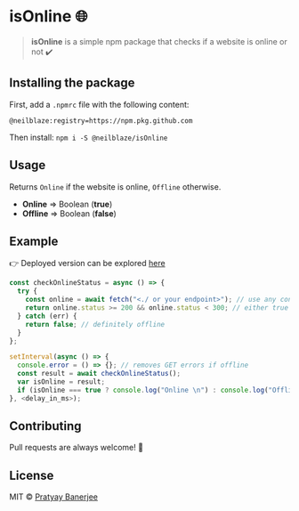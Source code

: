 # isOnline 🌐

> **isOnline** is a simple npm package that checks if a website is online or not ✔️

## Installing the package

First, add a `.npmrc` file with the following content:

```
@neilblaze:registry=https://npm.pkg.github.com
```

Then install:
`npm i -S @neilblaze/isOnline`

## Usage

Returns `Online` if the website is online, `Offline` otherwise.

- **Online** => Boolean (**true**)
- **Offline** => Boolean (**false**)

## Example

👉 Deployed version can be explored [here](https://isonline.netlify.app)

```js
const checkOnlineStatus = async () => {
  try {
    const online = await fetch("<./ or your endpoint>"); // use any content or live links
    return online.status >= 200 && online.status < 300; // either true or false
  } catch (err) {
    return false; // definitely offline
  }
};

setInterval(async () => {
  console.error = () => {}; // removes GET errors if offline
  const result = await checkOnlineStatus();
  var isOnline = result;
  if (isOnline === true ? console.log("Online \n") : console.log("Offline \n")); // Feel free to exclude line breaks
}, <delay_in_ms>);
```

## Contributing

Pull requests are always welcome! 🌟

## License

MIT © [Pratyay Banerjee](https://neilblaze.live)